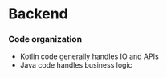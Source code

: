 # Backend

### Code organization
- Kotlin code generally handles IO and APIs
- Java code handles business logic
